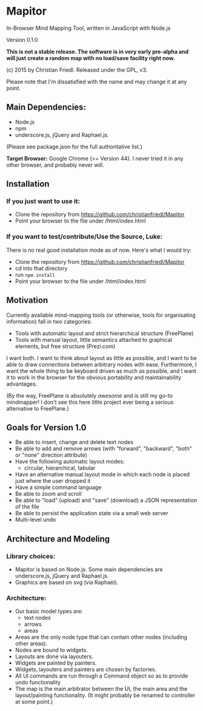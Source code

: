 # Mapitor

In-Browser Mind Mapping Tool, written in JavaScript with Node.js

Version 0.1.0

**This is not a stable release. The software is in very early pre-alpha and will just create a random map with no load/save facility right now.**

(c) 2015 by Christian Friedl. Released under the GPL, v3.

Please note that I'm dissatisfied with the name and may change it at any point.

## Main Dependencies:

* Node.js
* npm
* underscore.js, jQuery and Raphael.js. 

(Please see package.json for the full authoritative list.)

**Target Browser:** Google Chrome (>= Version 44). I never tried it in any other browser, and probably never will.

## Installation

### If you just want to use it:

* Clone the repository from https://github.com/christianfriedl/Mapitor
* Point your browser to the file under <mapitor>/html/index.html

### If you want to test/contribute/Use the Source, Luke:

There is no real good installation mode as of now. Here's what I would try:

* Clone the repository from https://github.com/christianfriedl/Mapitor
* cd into that directory
* run ``npm install``
* Point your browser to the file under <mapitor>/html/index.html

## Motivation
Currently available mind-mapping tools (or otherwise, tools for organisating information) fall in two categories:

- Tools with automatic layout and strict hierarchical structure (FreePlane)
- Tools with manual layout, little semantics attached to graphical elements, but free structure (Prezi.com)

I want both. I want to think about layout as little as possible, and I want to be able to draw connections between arbitrary nodes with ease.
Furthermore, I want the whole thing to be keyboard driven as much as possible, and I want it to work in the browser for the obvious portability and maintainability advantages.

(By the way, FreePlane is absolutely *awesome* and is still my go-to mindmapper! I don't see this here little project ever being a serious alternative to FreePlane.)

## Goals for Version 1.0

* Be able to insert, change and delete text nodes
* Be able to add and remove arrows (with "forward", "backward", "both" or "none" direction attribute)
* Have the following automatic layout modes:
    * circular, hierarchical, tabular
* Have an alternative manual layout mode in which each node is placed just where the user dropped it
* Have a simple command language
* Be able to zoom and scroll
* Be able to "load" (upload) and "save" (download) a JSON representation of the file
* Be able to persist the application state via a small web server
* Multi-level undo

## Architecture and Modeling

### Library choices:
* Mapitor is based on Node.js. Some main dependencies are underscore.js, jQuery and Raphael.js.
* Graphics are based on svg (via Raphael).

### Architecture:

* Our basic model types are:
    * text nodes
    * arrows
    * areas
* Areas are the only node type that can contain other nodes (including other areas).
* Nodes are bound to widgets.
* Layouts are done via layouters.
* Widgets are painted by painters.
* Widgets, layouters and painters are chosen by factories.
* All UI commands are run through a Command object so as to provide undo functionality 
* The map is the main arbitrator between the UI, the main area and the layout/painting functionality. (It might probably be renamed to controller at some point.)
